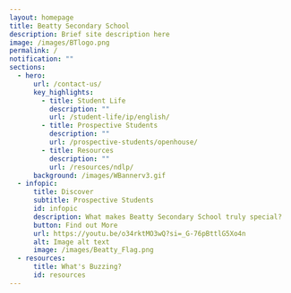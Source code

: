 ```yaml
---
layout: homepage
title: Beatty Secondary School
description: Brief site description here
image: /images/BTlogo.png
permalink: /
notification: ""
sections:
  - hero:
      url: /contact-us/
      key_highlights:
        - title: Student Life
          description: ""
          url: /student-life/ip/english/
        - title: Prospective Students
          description: ""
          url: /prospective-students/openhouse/
        - title: Resources
          description: ""
          url: /resources/ndlp/
      background: /images/WBannerv3.gif
  - infopic:
      title: Discover
      subtitle: Prospective Students
      id: infopic
      description: What makes Beatty Secondary School truly special?
      button: Find out More
      url: https://youtu.be/o34rktMO3wQ?si=_G-76pBttlG5Xo4n
      alt: Image alt text
      image: /images/Beatty_Flag.png
  - resources:
      title: What's Buzzing?
      id: resources
---
```

